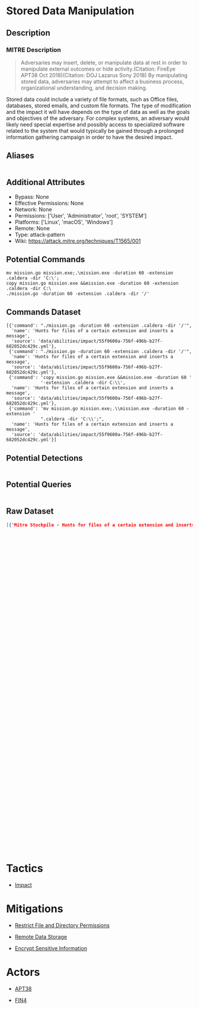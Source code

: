 
# Stored Data Manipulation

## Description

### MITRE Description

> Adversaries may insert, delete, or manipulate data at rest in order to manipulate external outcomes or hide activity.(Citation: FireEye APT38 Oct 2018)(Citation: DOJ Lazarus Sony 2018) By manipulating stored data, adversaries may attempt to affect a business process, organizational understanding, and decision making.

Stored data could include a variety of file formats, such as Office files, databases, stored emails, and custom file formats. The type of modification and the impact it will have depends on the type of data as well as the goals and objectives of the adversary. For complex systems, an adversary would likely need special expertise and possibly access to specialized software related to the system that would typically be gained through a prolonged information gathering campaign in order to have the desired impact.

## Aliases

```

```

## Additional Attributes

* Bypass: None
* Effective Permissions: None
* Network: None
* Permissions: ['User', 'Administrator', 'root', 'SYSTEM']
* Platforms: ['Linux', 'macOS', 'Windows']
* Remote: None
* Type: attack-pattern
* Wiki: https://attack.mitre.org/techniques/T1565/001

## Potential Commands

```
mv mission.go mission.exe;.\mission.exe -duration 60 -extension .caldera -dir 'C:\';
copy mission.go mission.exe &&mission.exe -duration 60 -extension .caldera -dir C:\
./mission.go -duration 60 -extension .caldera -dir '/'
```

## Commands Dataset

```
[{'command': "./mission.go -duration 60 -extension .caldera -dir '/'",
  'name': 'Hunts for files of a certain extension and inserts a message',
  'source': 'data/abilities/impact/55f9600a-756f-496b-b27f-682052dc429c.yml'},
 {'command': "./mission.go -duration 60 -extension .caldera -dir '/'",
  'name': 'Hunts for files of a certain extension and inserts a message',
  'source': 'data/abilities/impact/55f9600a-756f-496b-b27f-682052dc429c.yml'},
 {'command': 'copy mission.go mission.exe &&mission.exe -duration 60 '
             '-extension .caldera -dir C:\\',
  'name': 'Hunts for files of a certain extension and inserts a message',
  'source': 'data/abilities/impact/55f9600a-756f-496b-b27f-682052dc429c.yml'},
 {'command': 'mv mission.go mission.exe;.\\mission.exe -duration 60 -extension '
             ".caldera -dir 'C:\\';",
  'name': 'Hunts for files of a certain extension and inserts a message',
  'source': 'data/abilities/impact/55f9600a-756f-496b-b27f-682052dc429c.yml'}]
```

## Potential Detections

```json

```

## Potential Queries

```json

```

## Raw Dataset

```json
[{'Mitre Stockpile - Hunts for files of a certain extension and inserts a message': {'description': 'Hunts '
                                                                                                    'for '
                                                                                                    'files '
                                                                                                    'of '
                                                                                                    'a '
                                                                                                    'certain '
                                                                                                    'extension '
                                                                                                    'and '
                                                                                                    'inserts '
                                                                                                    'a '
                                                                                                    'message',
                                                                                     'id': '55f9600a-756f-496b-b27f-682052dc429c',
                                                                                     'name': 'File '
                                                                                             'Hunter '
                                                                                             'Mission',
                                                                                     'platforms': {'darwin': {'sh': {'command': './mission.go '
                                                                                                                                '-duration '
                                                                                                                                '60 '
                                                                                                                                '-extension '
                                                                                                                                '.caldera '
                                                                                                                                '-dir '
                                                                                                                                "'/'",
                                                                                                                     'payloads': ['mission.go']}},
                                                                                                   'linux': {'sh': {'command': './mission.go '
                                                                                                                               '-duration '
                                                                                                                               '60 '
                                                                                                                               '-extension '
                                                                                                                               '.caldera '
                                                                                                                               '-dir '
                                                                                                                               "'/'",
                                                                                                                    'payloads': ['mission.go']}},
                                                                                                   'windows': {'cmd': {'command': 'copy '
                                                                                                                                  'mission.go '
                                                                                                                                  'mission.exe '
                                                                                                                                  '&&mission.exe '
                                                                                                                                  '-duration '
                                                                                                                                  '60 '
                                                                                                                                  '-extension '
                                                                                                                                  '.caldera '
                                                                                                                                  '-dir '
                                                                                                                                  'C:\\',
                                                                                                                       'payloads': ['mission.go']},
                                                                                                               'psh': {'command': 'mv '
                                                                                                                                  'mission.go '
                                                                                                                                  'mission.exe;.\\mission.exe '
                                                                                                                                  '-duration '
                                                                                                                                  '60 '
                                                                                                                                  '-extension '
                                                                                                                                  '.caldera '
                                                                                                                                  '-dir '
                                                                                                                                  "'C:\\';",
                                                                                                                       'payloads': ['mission.go']}}},
                                                                                     'tactic': 'impact',
                                                                                     'technique': {'attack_id': 'T1565.001',
                                                                                                   'name': 'Data '
                                                                                                           'Manipulation: '
                                                                                                           'Stored '
                                                                                                           'Data '
                                                                                                           'Manipulation'}}}]
```

# Tactics


* [Impact](../tactics/Impact.md)


# Mitigations


* [Restrict File and Directory Permissions](../mitigations/Restrict-File-and-Directory-Permissions.md)

* [Remote Data Storage](../mitigations/Remote-Data-Storage.md)
    
* [Encrypt Sensitive Information](../mitigations/Encrypt-Sensitive-Information.md)
    

# Actors


* [APT38](../actors/APT38.md)

* [FIN4](../actors/FIN4.md)
    
